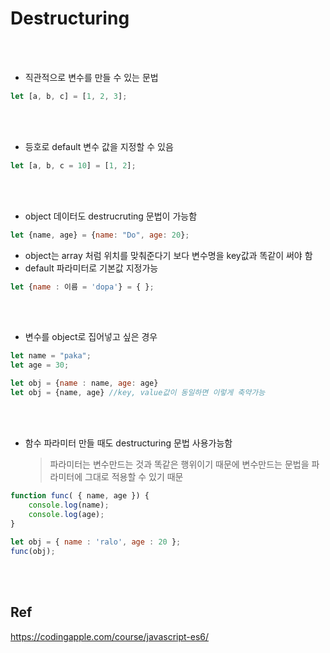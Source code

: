 # Destructuring

<br>
<br>


* 직관적으로 변수를 만들 수 있는 문법
```javascript
let [a, b, c] = [1, 2, 3];
```

<br>
<br>

* 등호로 default 변수 값을 지정할 수 있음
```javascript
let [a, b, c = 10] = [1, 2];
```

<br>
<br>

* object 데이터도 destrucruting 문법이 가능함
```javascript
let {name, age} = {name: "Do", age: 20};
```
* object는 array 처럼 위치를 맞춰준다기 보다 변수명을 key값과 똑같이 써야 함
* default 파라미터로 기본값 지정가능
```javascript
let {name : 이름 = 'dopa'} = { };
```

<br>
<br>


* 변수를 object로 집어넣고 싶은 경우
```javascript
let name = "paka";
let age = 30;

let obj = {name : name, age: age}
let obj = {name, age} //key, value값이 동일하면 이렇게 축약가능
```

<br>
<br>


* 함수 파라미터 만들 때도 destructuring 문법 사용가능함
	> 파라미터는 변수만드는 것과 똑같은 행위이기 때문에 변수만드는 문법을 파라미터에 그대로 적용할 수 있기 때문
```javascript
function func( { name, age }) { 
	console.log(name); 
	console.log(age); 
} 
	
let obj = { name : 'ralo', age : 20 };
func(obj);
```

<br>
<br>

## Ref
https://codingapple.com/course/javascript-es6/
